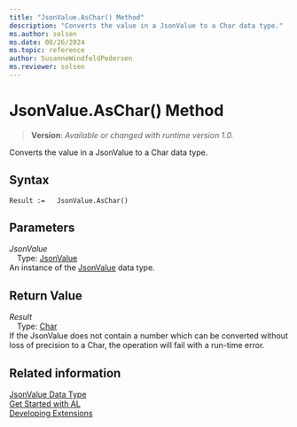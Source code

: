 ```yaml
---
title: "JsonValue.AsChar() Method"
description: "Converts the value in a JsonValue to a Char data type."
ms.author: solsen
ms.date: 08/26/2024
ms.topic: reference
author: SusanneWindfeldPedersen
ms.reviewer: solsen
---
```

[//]: # (START>DO_NOT_EDIT)
[//]: # (IMPORTANT:Do not edit any of the content between here and the END>DO_NOT_EDIT.)
[//]: # (Any modifications should be made in the .xml files in the ModernDev repo.)
# JsonValue.AsChar() Method
> **Version**: _Available or changed with runtime version 1.0._

Converts the value in a JsonValue to a Char data type.


## Syntax
```AL
Result :=   JsonValue.AsChar()
```
## Parameters
*JsonValue*  
&emsp;Type: [JsonValue](jsonvalue-data-type.md)  
An instance of the [JsonValue](jsonvalue-data-type.md) data type.  

## Return Value
*Result*  
&emsp;Type: [Char](../char/char-data-type.md)  
If the JsonValue does not contain a number which can be converted without loss of precision to a Char, the operation will fail with a run-time error.


[//]: # (IMPORTANT: END>DO_NOT_EDIT)


## Related information
[JsonValue Data Type](jsonvalue-data-type.md)  
[Get Started with AL](../../devenv-get-started.md)  
[Developing Extensions](../../devenv-dev-overview.md)